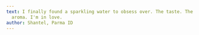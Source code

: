 ```yaml
---
text: I finally found a sparkling water to obsess over. The taste. The flowery
  aroma. I'm in love.
author: Shantel, Parma ID
---
```

